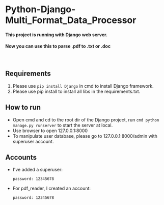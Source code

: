 # Python-Django-Multi_Format_Data_Processor
#### This project is running with Django web server.
#### Now you can use this to parse .pdf to .txt or .doc

<br>

## Requirements
1. Please use ```pip install Django``` in cmd to install Django framework.
2. Please use pip install to install all libs in the requirements.txt.

## How to run
* Open cmd and cd to the root dir of the Django project, run ```cmd python manage.py runserver``` to start the server at local. 
* Use browser to open 127.0.0.1:8000
* To manipulate user database, please go to 127.0.0.1:8000/admin with superuser account.

## Accounts
* I've added a superuser:
  ``` username: admin
  password: 12345678
  ```
* For pdf_reader, I created an account:
  ```username: admin
  password: 12345678
  ```

